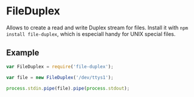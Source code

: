 # FileDuplex

Allows to create a read and write Duplex stream for files. Install it with `npm install file-duplex`, which is especiall handy for UNIX special files.

## Example
```javascript
var FileDuplex = require('file-duplex');

var file = new FileDuplex('/dev/ttys1');

process.stdin.pipe(file).pipe(process.stdout);
```